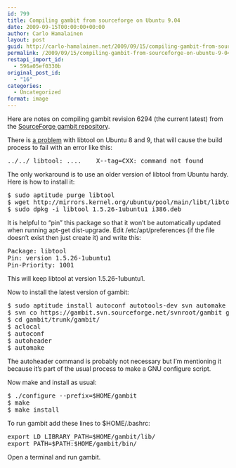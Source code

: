 ```yaml
---
id: 799
title: Compiling gambit from sourceforge on Ubuntu 9.04
date: 2009-09-15T00:00:00+00:00
author: Carlo Hamalainen
layout: post
guid: http://carlo-hamalainen.net/2009/09/15/compiling-gambit-from-sourceforge-on-ubuntu-9-04/
permalink: /2009/09/15/compiling-gambit-from-sourceforge-on-ubuntu-9-04/
restapi_import_id:
  - 596a05ef0330b
original_post_id:
  - "16"
categories:
  - Uncategorized
format: image
---
```

Here are notes on compiling gambit revision 6294 (the current latest) from the [SourceForge gambit repository](http://gambit.svn.sourceforge.net/viewvc/gambit/).

There is [a problem](http://programphases.com/forums/showthread.php?p=29) with libtool on Ubuntu 8 and 9, that will cause the build process to fail with an error like this:

<pre>../../ libtool: ....    X--tag=CXX: command not found
</pre>

The only workaround is to use an older version of libtool from Ubuntu hardy. Here is how to install it:

<pre>$ sudo aptitude purge libtool
$ wget http://mirrors.kernel.org/ubuntu/pool/main/libt/libtool/libtool_1.5.26-1ubuntu1_i386.deb
$ sudo dpkg -i libtool_1.5.26-1ubuntu1_i386.deb
</pre>

It is helpful to &#8220;pin&#8221; this package so that it won&#8217;t be automatically updated when running apt-get dist-upgrade. Edit /etc/apt/preferences (if the file doesn&#8217;t exist then just create it) and write this:

<pre>Package: libtool
Pin: version 1.5.26-1ubuntu1
Pin-Priority: 1001
</pre>

This will keep libtool at version 1.5.26-1ubuntu1.

Now to install the latest version of gambit:

<pre>$ sudo aptitude install autoconf autotools-dev svn automake
$ svn co https://gambit.svn.sourceforge.net/svnroot/gambit gambit
$ cd gambit/trunk/gambit/
$ aclocal
$ autoconf
$ autoheader
$ automake
</pre>

The autoheader command is probably not necessary but I&#8217;m mentioning it because it&#8217;s part of the usual process to make a GNU configure script.

Now make and install as usual:

<pre>$ ./configure --prefix=$HOME/gambit
$ make
$ make install
</pre>

To run gambit add these lines to $HOME/.bashrc:

<pre>export LD_LIBRARY_PATH=$HOME/gambit/lib/
export PATH=$PATH:$HOME/gambit/bin/
</pre>

Open a terminal and run gambit.